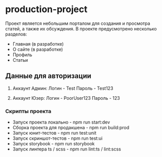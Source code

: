 # production-project

Проект является небольшим порталом для создания и просмотра статей, а также их обсуждения.
В проекте предусмотрено несколько разделов:
* Главная (в разработке)
* О сайте (в разработке)
* Профиль
* Статьи

## Данные для авторизации

1. Аккаунт Админ:
  Логин - Test
  Пароль - Test123

2. Аккаунт Юзер:
  Логин - PoorUser123
  Пароль - 123

### Скрипты проекта

* Запуск проекта локально - npm run start:dev
* Сборка проекта для продакшена - npm run build:prod
* Запуск юнит-тестов - npm run test:unit
* Запуск скриншот-тестов - npm run test:ui
* Запуск storybook - npm run storybook
* Запуск линтера ts / scss - npm run lint:ts / lint:scss
